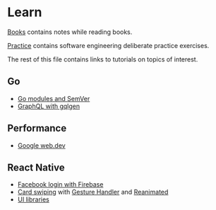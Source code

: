# Learn

[Books](books) contains
notes while reading books.

[Practice](practice) contains
software engineering deliberate practice exercises.

The rest of this file contains
links to tutorials on topics of interest.

## Go

* [Go modules and SemVer][mod]
* [GraphQL with gqlgen][gqlgen]

[mod]: https://www.youtube.com/watch?v=aeF3l-zmPsY
[gqlgen]: https://99designs.co.uk/blog/engineering/gqlgen-a-graphql-server-generator-for-go/

## Performance

* [Google web.dev][webdev]

[webdev]: https://web.dev/learn

## React Native

* [Facebook login with Firebase][fire]
* [Card swiping][swipe] with [Gesture Handler][gest] and [Reanimated][reanim]
* [UI libraries][uilib]

[fire]: https://medium.com/datadriveninvestor/facebook-login-with-react-native-expo-firebase-and-typescript-56df4ed6099a
[swipe]: https://www.youtube.com/watch?v=vAtf1fENGDA&feature=youtu.be
[gest]: https://github.com/kmagiera/react-native-gesture-handler
[reanim]: https://github.com/kmagiera/react-native-reanimated
[uilib]: https://instabug.com/blog/react-native-ui-libraries/
